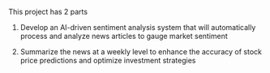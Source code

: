 This project has 2 parts

1. Develop an AI-driven sentiment analysis system that will automatically process and analyze news articles to gauge market sentiment

2. Summarize the news at a weekly level to enhance the accuracy of stock price predictions and optimize investment strategies
